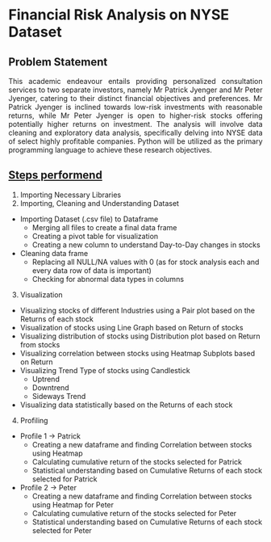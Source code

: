 # Financial Risk Analysis on NYSE Dataset
## **Problem Statement**
<p align="justify">This academic endeavour entails providing personalized consultation services to two separate investors, namely Mr Patrick Jyenger and Mr Peter Jyenger, catering to their distinct financial objectives and preferences. Mr Patrick Jyenger is inclined towards low-risk investments with reasonable returns, while Mr Peter Jyenger is open to higher-risk stocks offering potentially higher returns on investment. The analysis will involve data cleaning and exploratory data analysis, specifically delving into NYSE data of select highly profitable companies. Python will be utilized as the primary programming language to achieve these research objectives.</p>

## **<u>Steps performend</u>**
1. Importing Necessary Libraries
2. Importing, Cleaning and Understanding Dataset
  * Importing Dataset (.csv file) to Dataframe
    * Merging all files to create a final data frame
    * Creating a pivot table for visualization
    * Creating a new column to understand Day-to-Day changes in stocks
  * Cleaning data frame
    * Replacing all NULL/NA values with 0 (as for stock analysis each and every data row of data is important)
    * Checking for abnormal data types in columns
3. Visualization
  * Visualizing stocks of different Industries using a Pair plot based on the Returns of each stock
  * Visualization of stocks using Line Graph based on Return of stocks
  * Visualizing distribution of stocks using Distribution plot based on Return from stocks
  * Visualizing correlation between stocks using Heatmap Subplots based on Return
  * Visualizing Trend Type of stocks using Candlestick
    * Uptrend
    * Downtrend
    * Sideways Trend
  * Visualizing data statistically based on the Returns of each stock
4. Profiling
  * Profile 1 -> Patrick
    * Creating a new dataframe and finding Correlation between stocks using Heatmap
    * Calculating cumulative return of the stocks selected for Patrick
    * Statistical understanding based on Cumulative Returns of each stock selected for Patrick
  * Profile 2 -> Peter
    * Creating a new dataframe and finding Correlation between stocks using Heatmap for Peter
    * Calculating cumulative return of the stocks selected for Peter
    * Statistical understanding based on Cumulative Returns of each stock selected for Peter
